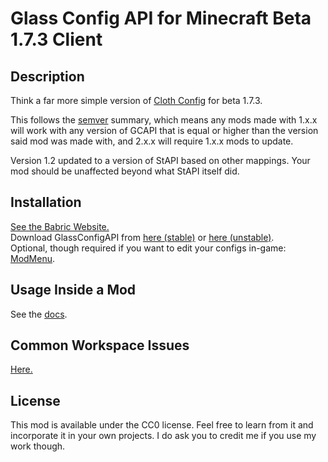# Glass Config API for Minecraft Beta 1.7.3 Client

## Description

Think a far more simple version of [Cloth Config](https://www.curseforge.com/minecraft/mc-mods/cloth-config) for beta 1.7.3.

This follows the [semver](https://semver.org/) summary, which means any mods made with 1.x.x will work with any version of GCAPI that is equal or higher than the version said mod was made with, and 2.x.x will require 1.x.x mods to update. 

Version 1.2 updated to a version of StAPI based on other mappings. Your mod should be unaffected beyond what StAPI itself did.

## Installation

[See the Babric Website.](https://babric.github.io/)  
Download GlassConfigAPI from [here (stable)](https://maven.glass-launcher.net/#/releases/net/glasslauncher/mods/GlassConfigAPI) or [here (unstable)](https://jenkins.glass-launcher.net/job/Glass-Config-API/).  
Optional, though required if you want to edit your configs in-game: [ModMenu](https://github.com/calmilamsy/ModMenu).  

## Usage Inside a Mod

See the [docs](docs/Home.md).

## Common Workspace Issues

[Here.](https://github.com/calmilamsy/BIN-fabric-example-mod#common-issues)

## License

This mod is available under the CC0 license. Feel free to learn from it and incorporate it in your own projects. I do ask you to credit me if you use my work though.
